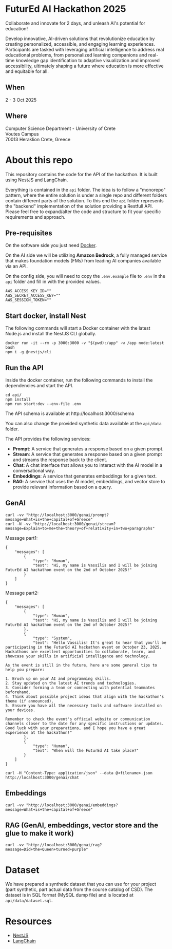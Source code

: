 # FuturEd AI Hackathon 2025

Collaborate and innovate for 2 days, and unleash AI's potential for education!

Develop innovative, AI-driven solutions that revolutionize education by creating personalized, accessible, and engaging
learning experiences. Participants are tasked with leveraging artificial intelligence to address real educational
problems, from personalized learning companions and real-time knowledge gap identification to adaptive visualization and
improved accessibility, ultimately shaping a future where education is more effective and equitable for all.

## When
2 - 3 Oct 2025

## Where
Computer Science Department - University of Crete\
Voutes Campus\
70013 Heraklion Crete, Greece

# About this repo

This repository contains the code for the API of the hackathon. It is built using NestJS and LangChain.

Everything is contained in the `api` folder. The idea is to follow a "monorepo" pattern, where the entire solution is
under a single repo and different folders contain different parts of the solution. To this end the `api` folder
represents the "backend" implementation of the solution providing a Restfull API. Please feel free to expand/alter
the code and structure to fit your specific requirements and approach.

## Pre-requisites

On the software side you just need [Docker](https://www.docker.com/).

On the AI side we will be utilizing **Amazon Bedrock**, a fully managed service that makes foundation models (FMs) from
leading AI companies available via an API.

On the config side, you will need to copy the `.env.example` file to `.env` in the `api` folder and fill in with the
provided values.

```
AWS_ACCESS_KEY_ID=""
AWS_SECRET_ACCESS_KEY=""
AWS_SESSION_TOKEN=""
```

## Start docker, install Nest

The following commands will start a Docker container with the latest Node.js and install the NestJS CLI globally.

```
docker run -it --rm -p 3000:3000 -v "$(pwd):/app" -w /app node:latest bash
npm i -g @nestjs/cli
```

## Run the API

Inside the docker container, run the following commands to install the dependencies and start the API.

```
cd api/
npm install
npm run start:dev --env-file .env
```

The API schema is available at http://localhost:3000/schema

You can also change the provided synthetic data available at the `api/data` folder.

The API provides the following services:
- **Prompt**: A service that generates a response based on a given prompt.
- **Stream**: A service that generates a response based on a given prompt and streams the response back to the client.
- **Chat**: A chat interface that allows you to interact with the AI model in a conversational way.
- **Embeddings**: A service that generates embeddings for a given text.
- **RAG**: A service that uses the AI model, embeddings, and vector store to provide relevant information based on a
query.

## GenAI

```
curl -vv "http://localhost:3000/genai/prompt?message=What+is+the+capital+of+Greece"
curl -N -vv "http://localhost:3000/genai/stream?message=Explain+to+me+the+theory+of+relativity+in+two+paragraphs"
```

Message part1:
```
{
	"messages": [
		{
			"type": "Human",
			"text": "Hi, my name is Vassilis and I will be joining FuturEd AI hackathon event on the 2nd of October 2025!"
		}
	]
}
```

Message part2:
```
{
	"messages": [
		{
			"type": "Human",
			"text": "Hi, my name is Vassilis and I will be joining FuturEd AI hackathon event on the 2nd of October 2025!"
		},
		{
			"type": "System",
			"text": "Hello Vassilis! It's great to hear that you'll be participating in the FuturEd AI hackathon event on October 23, 2025. Hackathons are excellent opportunities to collaborate, learn, and showcase your skills in artificial intelligence and technology.

As the event is still in the future, here are some general tips to help you prepare:

1. Brush up on your AI and programming skills.
2. Stay updated on the latest AI trends and technologies.
3. Consider forming a team or connecting with potential teammates beforehand.
4. Think about possible project ideas that align with the hackathon's theme (if announced).
5. Ensure you have all the necessary tools and software installed on your devices.

Remember to check the event's official website or communication channels closer to the date for any specific instructions or updates. Good luck with your preparations, and I hope you have a great experience at the hackathon!"
		},
		{
			"type": "Human",
			"text": "When will the FuturEd AI take place?"
		}
	]
}
```

```
curl -H "Content-Type: application/json" --data @<filename>.json http://localhost:3000/genai/chat
```

## Embeddings
```
curl -vv "http://localhost:3000/genai/embeddings?message=What+is+the+capital+of+Greece"
```

## RAG (GenAI, embeddings, vector store and the glue to make it work)
```
curl -vv "http://localhost:3000/genai/rag?message=Did+the+Queen+turned+purple"
```
# Dataset

We have prepared a synthetic dataset that you can use for your project (part synthetic, part actual data from the course catalog of CSD). The dataset is in SQL format (MySQL dump file) and is located at `api/data/dataset.sql`.

# Resources
- [NestJS](https://nestjs.com/)
- [LangChain](https://js.langchain.com/docs/tutorials/)